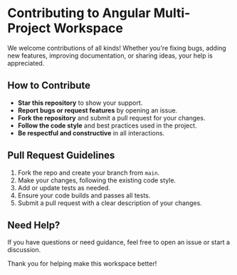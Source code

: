 # Contributing to Angular Multi-Project Workspace

We welcome contributions of all kinds! Whether you're fixing bugs, adding new features, improving documentation, or sharing ideas, your help is appreciated.

## How to Contribute

- **Star this repository** to show your support.
- **Report bugs or request features** by opening an issue.
- **Fork the repository** and submit a pull request for your changes.
- **Follow the code style** and best practices used in the project.
- **Be respectful and constructive** in all interactions.

## Pull Request Guidelines

1. Fork the repo and create your branch from `main`.
2. Make your changes, following the existing code style.
3. Add or update tests as needed.
4. Ensure your code builds and passes all tests.
5. Submit a pull request with a clear description of your changes.

## Need Help?

If you have questions or need guidance, feel free to open an issue or start a discussion.

Thank you for helping make this workspace better!
